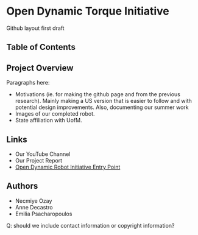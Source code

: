 # Open Dynamic Torque Initiative
Github layout first draft

## Table of Contents 

## Project Overview
Paragraphs here: 
- Motivations (ie. for making the github page and from the previous research). Mainly making a US version that is easier to follow and with potential design improvements. Also, documenting our summer work
- Images of our completed robot.
- State affiliation with UofM. 

## Links
- Our YouTube Channel 
- Our Project Report
- [Open Dynamic Robot Initiative Entry Point](https://open-dynamic-robot-initiative.github.io/)

## Authors
- Necmiye Ozay
- Anne Decastro
- Emilia Psacharopoulos

Q: should we include contact information or copyright information?
